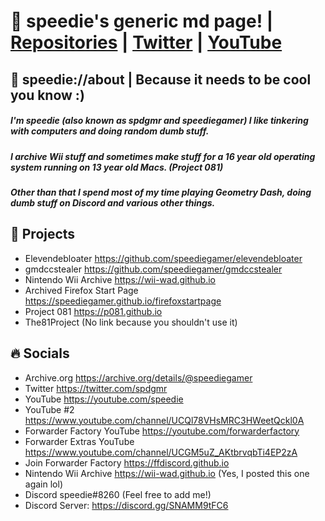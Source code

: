 # 🚩 speedie's generic md page!  | [Repositories](speediegamer.github.io/repo.md) | [Twitter](twitter.com/spdgmr) | [YouTube](youtube.com/speedie)

## 🥇 speedie://about | Because it needs to be cool you know :)
##### I'm speedie (also known as spdgmr and speediegamer) I like tinkering with computers and doing random dumb stuff.
##### I archive Wii stuff and sometimes make stuff for a 16 year old operating system running on 13 year old Macs. (Project 081)
##### Other than that I spend most of my time playing Geometry Dash, doing dumb stuff on Discord and various other things.

## 🔗 Projects
- Elevendebloater https://github.com/speediegamer/elevendebloater
- gmdccstealer https://github.com/speediegamer/gmdccstealer
- Nintendo Wii Archive https://wii-wad.github.io
- Archived Firefox Start Page https://speediegamer.github.io/firefoxstartpage
- Project 081 https://p081.github.io
- The81Project (No link because you shouldn't use it)

## 🔥 Socials
- Archive.org https://archive.org/details/@speediegamer
- Twitter https://twitter.com/spdgmr
- YouTube https://youtube.com/speedie
- YouTube #2 https://www.youtube.com/channel/UCQl78VHsMRC3HWeetQckl0A
- Forwarder Factory YouTube https://youtube.com/forwarderfactory
- Forwarder Extras YouTube https://www.youtube.com/channel/UCGM5uZ_AKtbrvqbTi4EP2zA
- Join Forwarder Factory https://ffdiscord.github.io
- Nintendo Wii Archive https://wii-wad.github.io (Yes, I posted this one again lol)
- Discord speedie#8260 (Feel free to add me!)
- Discord Server: https://discord.gg/SNAMM9tFC6




